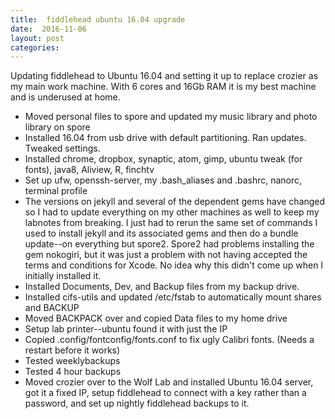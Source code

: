 ```yaml
---
title:  fiddlehead ubuntu 16.04 upgrade
date:  2016-11-06
layout: post
categories:
---
```


Updating fiddlehead to Ubuntu 16.04 and setting it up to replace crozier as my main work machine. With 6 cores and 16Gb RAM it is my best machine and is underused at home.

  * Moved personal files to spore and updated my music library and photo library on spore
  * Installed 16.04 from usb drive with default partitioning. Ran updates. Tweaked settings.
  * Installed chrome, dropbox, synaptic, atom, gimp, ubuntu tweak (for fonts), java8, Aliview, R, finchtv
  * Set up ufw, openssh-server, my .bash_aliases and .bashrc, nanorc, terminal profile
  * The versions on jekyll and several of the dependent gems have changed so I had to update everything on my other machines as well to keep my labnotes from breaking. I just had to rerun the same set of commands I used to install jekyll and its associated gems and then do a bundle update--on everything but spore2. Spore2 had problems installing the gem nokogiri, but it was just a problem with not having accepted the terms and conditions for Xcode. No idea why this didn't come up when I initially installed it.
  * Installed Documents, Dev, and Backup files from my backup drive.
  * Installed cifs-utils and updated /etc/fstab to automatically mount shares and BACKUP
  * Moved BACKPACK over and copied Data files to my home drive
  * Setup lab printer--ubuntu found it with just the IP
  * Copied .config/fontconfig/fonts.conf to fix ugly Calibri fonts. (Needs a restart before it works)
  * Tested weeklybackups
  * Tested 4 hour backups
  * Moved crozier over to the Wolf Lab and installed Ubuntu 16.04 server, got it a fixed IP, setup fiddlehead to connect with a key rather than a password, and set up nightly fiddlehead backups to it.
